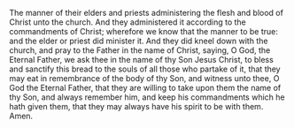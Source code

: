 The manner of their elders and priests administering the flesh and blood of Christ unto the church. And they administered it according to the commandments of Christ; wherefore we know that the manner to be true: and the elder or priest did minister it. And they did kneel down with the church, and pray to the Father in the name of Christ, saying, O God, the Eternal Father, we ask thee in the name of thy Son Jesus Christ, to bless and sanctify this bread to the souls of all those who partake of it, that they may eat in remembrance of the body of thy Son, and witness unto thee, O God the Eternal Father, that they are willing to take upon them the name of thy Son, and always remember him, and keep his commandments which he hath given them, that they may always have his spirit to be with them. Amen.